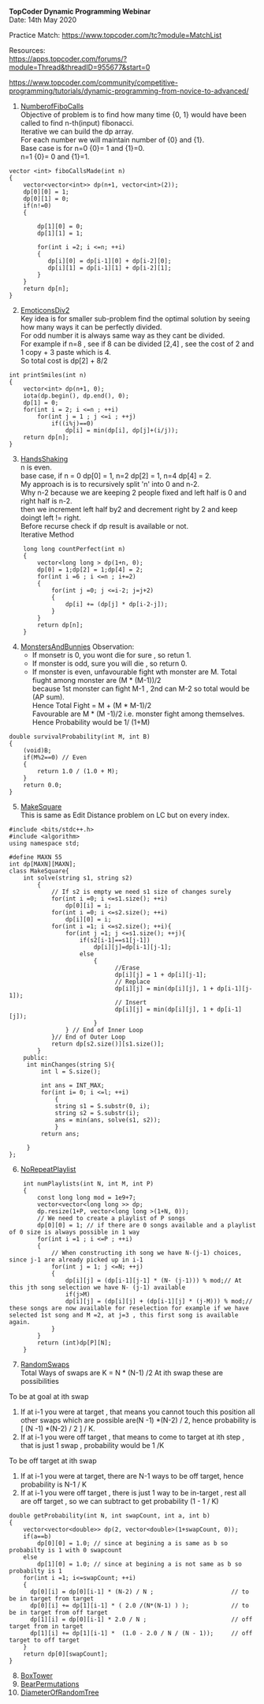 **TopCoder Dynamic Programming Webinar**  
Date: 14th May 2020

Practice Match:
https://www.topcoder.com/tc?module=MatchList  

Resources:  
https://apps.topcoder.com/forums/?module=Thread&threadID=955677&start=0  

https://www.topcoder.com/community/competitive-programming/tutorials/dynamic-programming-from-novice-to-advanced/  

1. [NumberofFiboCalls](https://community.topcoder.com/stat?c=problem_statement&pm=2292&rd=10709)  
Objective of problem is to find how many time {0, 1} would have been called to find n-th(input) fibonacci.  
Iterative we can build the dp array.  
For each number we will maintain number of {0} and {1}.  
Base case is for n=0 {0}= 1 and {1}=0.  
n=1 {0}= 0 and {1}=1.  
```
vector <int> fiboCallsMade(int n)
{
 	vector<vector<int>> dp(n+1, vector<int>(2));
 	dp[0][0] = 1;
 	dp[0][1] = 0;
    if(n!=0)
    {

        dp[1][0] = 0;
        dp[1][1] = 1;

        for(int i =2; i <=n; ++i)
        {
           dp[i][0] = dp[i-1][0] + dp[i-2][0];
           dp[i][1] = dp[i-1][1] + dp[i-2][1];
        }
    }
    return dp[n];
}

```
2. [EmoticonsDiv2](https://community.topcoder.com/stat?c=problem_statement&pm=13041&rd=15845)  
Key idea is for smaller sub-problem find the optimal solution by seeing how many ways it can be perfectly divided.  
For odd number it is always same way as they cant be divided.  
For example if n=8 , see if 8 can be divided [2,4] , see the cost of 2 and 1 copy + 3 paste which is 4.  
So total cost is dp[2] + 8/2  
```
int printSmiles(int n)
{
    vector<int> dp(n+1, 0);
    iota(dp.begin(), dp.end(), 0);
    dp[1] = 0;
    for(int i = 2; i <=n ; ++i)
        for(int j = 1 ; j <=i ; ++j)
    		if((i%j)==0)
    			dp[i] = min(dp[i], dp[j]+(i/j));
    return dp[n];
}
````

3. [HandsShaking](https://community.topcoder.com/stat?c=problem_statement&pm=7868&rd=10777)  
n is even.  
base case, if n = 0 dp[0] = 1, n=2 dp[2] = 1, n=4 dp[4] = 2.  
My approach is is to recursively split 'n' into 0 and n-2.  
Why n-2 because we are keeping 2 people fixed and left half is 0 and right half is n-2.  
then we increment left half by2 and decrement right by 2 and keep doingt left != right.  
Before recurse check if dp result is available or not.  
Iterative Method  
```
	long long countPerfect(int n)
	{
		vector<long long > dp(1+n, 0);
		dp[0] = 1;dp[2] = 1;dp[4] = 2;
		for(int i =6 ; i <=n ; i+=2)
		{
			for(int j =0; j <=i-2; j=j+2)
			{
				dp[i] += (dp[j] * dp[i-2-j]);
			}
		}
		return dp[n];
	}

```


4. [MonstersAndBunnies](https://community.topcoder.com/stat?c=problem_statement&pm=8595&rd=12007)
Observation:  
   - If monsetr is 0, you wont die for sure , so retun 1.  
   - If monster is odd, sure you will die , so return 0.
   - If monster is even, unfavourable fight wth monster are M. Total fiught among monster are (M * (M-1))/2  
     because 1st monster can fight M-1 , 2nd can M-2 so total would be (AP sum).  
     Hence Total Fight  = M + (M * M-1)/2  
     Favourable are M * (M -1)/2  i.e. monster fight among themselves.  
     Hence Probability would be 1/ (1+M)
```
double survivalProbability(int M, int B)
{
    (void)B;
	if(M%2==0) // Even
	{
		return 1.0 / (1.0 + M);
	}
	return 0.0;
}
```
   
5. [MakeSquare](https://community.topcoder.com/stat?c=problem_statement&pm=8681&rd=14426)  
This is same as Edit Distance problem on LC but on every index.  
```
#include <bits/stdc++.h>
#include <algorithm>
using namespace std;

#define MAXN 55
int dp[MAXN][MAXN];
class MakeSquare{
    int solve(string s1, string s2)
        {
            // If s2 is empty we need s1 size of changes surely
        	for(int i =0; i <=s1.size(); ++i)
                dp[0][i] = i;
        	for(int i =0; i <=s2.size(); ++i)
                dp[i][0] = i;
            for(int i =1; i <=s2.size(); ++i){
                for(int j =1; j <=s1.size(); ++j){
                    if(s2[i-1]==s1[j-1])
                        dp[i][j]=dp[i-1][j-1];
                    else
                        {
                              //Erase
                              dp[i][j] = 1 + dp[i][j-1];
                              // Replace
                              dp[i][j] = min(dp[i][j], 1 + dp[i-1][j-1]);
                              // Insert                                
                              dp[i][j] = min(dp[i][j], 1 + dp[i-1][j]);
                        }
                } // End of Inner Loop
            }// End of Outer Loop
            return dp[s2.size()][s1.size()];
        }
    public:
     int minChanges(string S){
         int l = S.size();
         
         int ans = INT_MAX;
         for(int i= 0; i <=l; ++i)
             {
             string s1 = S.substr(0, i);
             string s2 = S.substr(i);
             ans = min(ans, solve(s1, s2));
             }
         return ans;
         
     }
};
```
6. [NoRepeatPlaylist](https://community.topcoder.com/stat?c=problem_statement&pm=11774&rd=14724)  
```
    int numPlaylists(int N, int M, int P)
    {
        const long long mod = 1e9+7;
        vector<vector<long long >> dp;
        dp.resize(1+P, vector<long long >(1+N, 0));
        // We need to create a playlist of P songs
        dp[0][0] = 1; // if there are 0 songs available and a playlist of 0 size is always possible in 1 way
        for(int i =1 ; i <=P ; ++i)
        {
            // When constructing ith song we have N-(j-1) choices, since j-1 are already picked up in i-1 
            for(int j = 1; j <=N; ++j)
            {
                dp[i][j] = (dp[i-1][j-1] * (N- (j-1))) % mod;// At this jth song selection we have N- (j-1) available
                if(j>M)
                dp[i][j] = (dp[i][j] + (dp[i-1][j] * (j-M))) % mod;// these songs are now available for reselection for example if we have selected 1st song and M =2, at j=3 , this first song is available again.
            }
        }
        return (int)dp[P][N];
    }
```
7. [RandomSwaps](https://community.topcoder.com/stat?c=problem_statement&pm=7289&rd=10662)  
Total Ways of swaps are K = N * (N-1) /2
At ith swap these are possibilities

To be at goal at ith swap
1) If at i-1 you were at target , that means you cannot touch this position all other swaps which are possible are(N -1) *(N-2) / 2, hence probability is  [ (N -1) *(N-2) / 2 ] / K.
2) If at i-1 you were off target , that means to come to target at ith step , that is just 1 swap , probability would be  1 /K 

To be off target at ith swap
1) If at i-1 you were at target, there are N-1 ways to be off target, hence probability is N-1 / K 
2) If at i-1 you were off target , there is just 1 way to be in-target , rest all are off target , so we can subtract to get probability (1 - 1 / K)

```
double getProbability(int N, int swapCount, int a, int b)
{
    vector<vector<double>> dp(2, vector<double>(1+swapCount, 0));
    if(a==b)
    	dp[0][0] = 1.0; // since at begining a is same as b so probabilty is 1 with 0 swapcount
    else
    	dp[1][0] = 1.0; // since at begining a is not same as b so probabilty is 1
    for(int i =1; i<=swapCount; ++i)
    {
      dp[0][i] = dp[0][i-1] * (N-2) / N ;                      // to be in target from target  
      dp[0][i] += dp[1][i-1] * ( 2.0 /(N*(N-1) ) );            // to be in target from off target  
      dp[1][i] = dp[0][i-1] * 2.0 / N ;                        // off target from in target  
      dp[1][i] += dp[1][i-1] *  (1.0 - 2.0 / N / (N - 1));     // off target to off target  
    }	
    return dp[0][swapCount];
}
```
8. [BoxTower](https://community.topcoder.com/stat?c=problem_statement&pm=6576&rd=9990)  
9. [BearPermutations](https://community.topcoder.com/stat?c=problem_statement&pm=14080&rd=16616)  
10. [DiameterOfRandomTree](https://community.topcoder.com/stat?c=problem_statement&pm=14102&rd=16627)  
